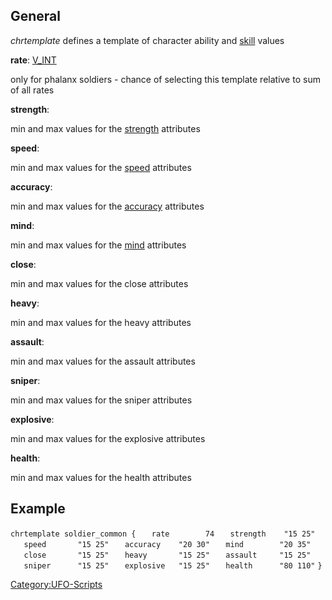 ## General

*chrtemplate* defines a template of character ability and
[skill](Skills "wikilink") values

**rate**: [V_INT](V_INT "wikilink")


only for phalanx soldiers - chance of selecting this template relative
to sum of all rates

**strength**:


min and max values for the [strength](Skills/power "wikilink")
attributes

**speed**:


min and max values for the [speed](Skills/speed "wikilink") attributes

**accuracy**:


min and max values for the [accuracy](Skills/accuracy "wikilink")
attributes

**mind**:


min and max values for the [mind](Skills/mind "wikilink") attributes

**close**:


min and max values for the close attributes

**heavy**:


min and max values for the heavy attributes

**assault**:


min and max values for the assault attributes

**sniper**:


min and max values for the sniper attributes

**explosive**:


min and max values for the explosive attributes

**health**:


min and max values for the health attributes

## Example

`chrtemplate soldier_common {`
`   rate        74`
`   strength    "15 25"`
`   speed       "15 25"`
`   accuracy    "20 30"`
`   mind        "20 35"`
`   close       "15 25"`
`   heavy       "15 25"`
`   assault     "15 25"`
`   sniper      "15 25"`
`   explosive   "15 25"`
`   health      "80 110"`
`}`

[Category:UFO-Scripts](Category:UFO-Scripts "wikilink")